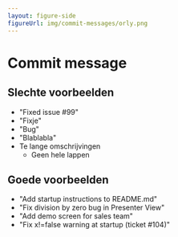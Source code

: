 ```yaml
---
layout: figure-side
figureUrl: img/commit-messages/orly.png
---
```


# Commit message
## Slechte voorbeelden

- "Fixed issue #99"
- "Fixje"
- "Bug"
- "Blablabla"
- Te lange omschrijvingen
  - Geen hele lappen

## Goede voorbeelden

- "Add startup instructions to README.md"
- "Fix division by zero bug in Presenter View"
- "Add demo screen for sales team"
- "Fix x!=false warning at startup (ticket #104)"
